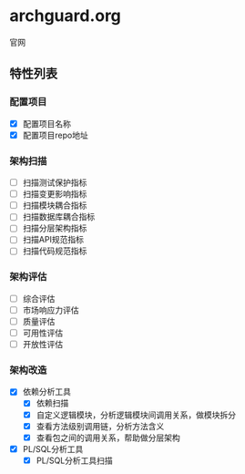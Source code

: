 # archguard.org
官网

## 特性列表
### 配置项目
- [x] 配置项目名称
- [x] 配置项目repo地址
### 架构扫描
- [ ] 扫描测试保护指标
- [ ] 扫描变更影响指标
- [ ] 扫描模块耦合指标
- [ ] 扫描数据库耦合指标
- [ ] 扫描分层架构指标
- [ ] 扫描API规范指标
- [ ] 扫描代码规范指标
### 架构评估
- [ ] 综合评估
- [ ] 市场响应力评估
- [ ] 质量评估
- [ ] 可用性评估
- [ ] 开放性评估
### 架构改造
- [x] 依赖分析工具
  - [x] 依赖扫描
  - [x] 自定义逻辑模块，分析逻辑模块间调用关系，做模块拆分
  - [x] 查看方法级别调用链，分析方法含义
  - [x] 查看包之间的调用关系，帮助做分层架构
- [x] PL/SQL分析工具
  - [x] PL/SQL分析工具扫描

